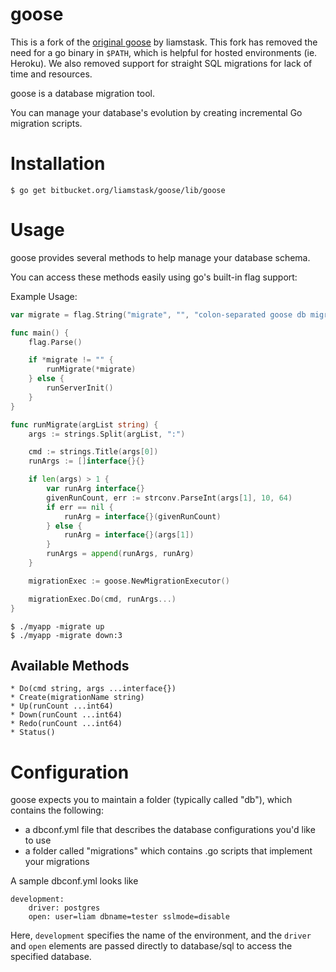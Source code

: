 # goose

This is a fork of the [original goose](https://bitbucket.org/liamstask/goose) by liamstask. This fork has removed the need for a go binary in `$PATH`, which is helpful for hosted environments (ie. Heroku). We also removed support for straight SQL migrations for lack of time and resources.

goose is a database migration tool.

You can manage your database's evolution by creating incremental Go migration scripts.

# Installation

    $ go get bitbucket.org/liamstask/goose/lib/goose

# Usage

goose provides several methods to help manage your database schema.

You can access these methods easily using go's built-in flag support:

Example Usage:

```go
var migrate = flag.String("migrate", "", "colon-separated goose db migration command & argument, ie. create:AddTestFieldToTable, down:2, up:-1, down, redo:3")

func main() {
    flag.Parse()

    if *migrate != "" {
        runMigrate(*migrate)
    } else {
        runServerInit()
    }
}

func runMigrate(argList string) {
    args := strings.Split(argList, ":")

    cmd := strings.Title(args[0])
    runArgs := []interface{}{}

    if len(args) > 1 {
        var runArg interface{}
        givenRunCount, err := strconv.ParseInt(args[1], 10, 64)
        if err == nil {
            runArg = interface{}(givenRunCount)
        } else {
            runArg = interface{}(args[1])
        }
        runArgs = append(runArgs, runArg)
    }

    migrationExec := goose.NewMigrationExecutor()

    migrationExec.Do(cmd, runArgs...)
}
```
    $ ./myapp -migrate up
    $ ./myapp -migrate down:3

## Available Methods
    * Do(cmd string, args ...interface{})
    * Create(migrationName string)
    * Up(runCount ...int64)
    * Down(runCount ...int64)
    * Redo(runCount ...int64)
    * Status()

# Configuration

goose expects you to maintain a folder (typically called "db"), which contains the following:

* a dbconf.yml file that describes the database configurations you'd like to use
* a folder called "migrations" which contains .go scripts that implement your migrations

A sample dbconf.yml looks like

    development:
        driver: postgres
        open: user=liam dbname=tester sslmode=disable

Here, `development` specifies the name of the environment, and the `driver` and `open` elements are passed directly to database/sql to access the specified database.

